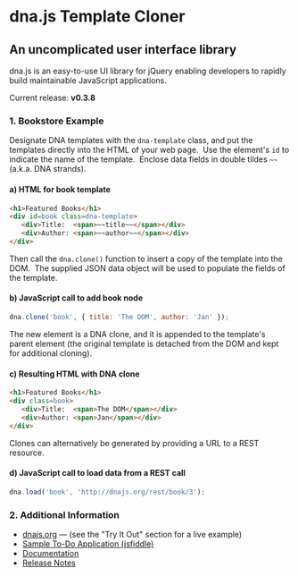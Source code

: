 dna.js Template Cloner
=====================
An uncomplicated user interface library
---------------------------------------------------

dna.js is an easy-to-use UI library for jQuery enabling developers to rapidly build maintainable JavaScript applications.

Current release: **v0.3.8**

### 1. Bookstore Example
Designate DNA templates with the `dna-template` class, and put the templates directly into the HTML
of your web page.&nbsp;  Use the element's `id` to indicate the name of the template.&nbsp;
Enclose data fields in double tildes `~~` (a.k.a. DNA strands).

#### a) HTML for book template
```html
<h1>Featured Books</h1>
<div id=book class=dna-template>
   <div>Title:  <span>~~title~~</span></div>
   <div>Author: <span>~~author~~</span></div>
</div>
```

Then call the `dna.clone()` function to insert a copy of the template into the DOM.&nbsp;  The
supplied JSON data object will be used to populate the fields of the template.

#### b) JavaScript call to add book node
```js
dna.clone('book', { title: 'The DOM', author: 'Jan' });
```

The new element is a DNA clone, and it is appended to the template's parent element (the original
template is detached from the DOM and kept for additional cloning).

#### c) Resulting HTML with DNA clone
```html
<h1>Featured Books</h1>
<div class=book>
   <div>Title:  <span>The DOM</span></div>
   <div>Author: <span>Jan</span></div>
</div>
```

Clones can alternatively be generated by providing a URL to a REST resource.

#### d) JavaScript call to load data from a REST call
```js
dna.load('book', 'http://dnajs.org/rest/book/3');
```

### 2. Additional Information
* [dnajs.org](http://dnajs.org) &mdash; (see the "Try It Out" section for a live example)
* [Sample To-Do Application (jsfiddle)](http://jsfiddle.net/w60g19h4/)
* [Documentation](http://dnajs.org/manual.html)
* [Release Notes](https://github.com/dnajs/dna.js/wiki/Release-Notes)
